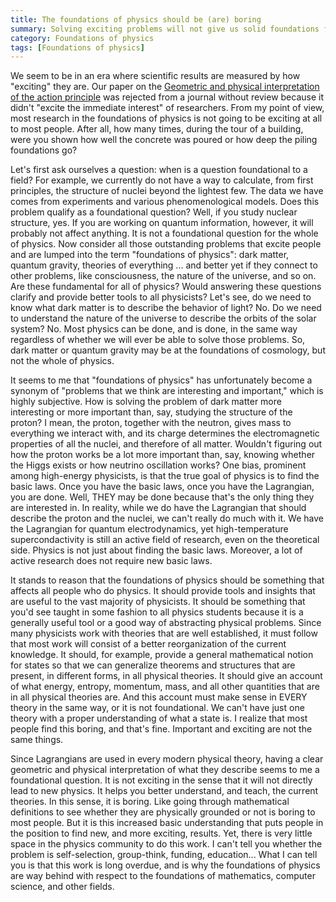 ```yaml
---
title: The foundations of physics should be (are) boring
summary: Solving exciting problems will not give us solid foundations for physics
category: Foundations of physics
tags: [Foundations of physics]
---
```


We seem to be in an era where scientific results are measured by how "exciting" they are. Our paper on the [Geometric and physical interpretation of the action principle](https://arxiv.org/abs/2208.06428) was rejected from a journal without review because it didn't "excite the immediate interest" of researchers. From my point of view, most research in the foundations of physics is not going to be exciting at all to most people. After all, how many times, during the tour of a building, were you shown how well the concrete was poured or how deep the piling foundations go?

Let's first ask ourselves a question: when is a question foundational to a field? For example, we currently do not have a way to calculate, from first principles, the structure of nuclei beyond the lightest few. The data we have comes from experiments and various phenomenological models. Does this problem qualify as a foundational question? Well, if you study nuclear structure, yes. If you are working on quantum information, however, it will probably not affect anything. It is not a foundational question for the whole of physics. Now consider all those outstanding problems that excite people and are lumped into the term "foundations of physics": dark matter, quantum gravity, theories of everything ... and better yet if they connect to other problems, like consciousness, the nature of the universe, and so on. Are these fundamental for all of physics? Would answering these questions clarify and provide better tools to all physicists? Let's see, do we need to know what dark matter is to describe the behavior of light? No. Do we need to understand the nature of the universe to describe the orbits of the solar system? No. Most physics can be done, and is done, in the same way regardless of whether we will ever be able to solve those problems. So, dark matter or quantum gravity may be at the foundations of cosmology, but not the whole of physics.

It seems to me that "foundations of physics" has unfortunately become a synonym of "problems that we think are interesting and important," which is highly subjective. How is solving the problem of dark matter more interesting or more important than, say, studying the structure of the proton? I mean, the proton, together with the neutron, gives mass to everything we interact with, and its charge determines the electromagnetic properties of all the nuclei, and therefore of all matter. Wouldn't figuring out how the proton works be a lot more important than, say, knowing whether the Higgs exists or how neutrino oscillation works? One bias, prominent among high-energy physicists, is that the true goal of physics is to find the basic laws. Once you have the basic laws, once you have the Lagrangian, you are done. Well, THEY may be done because that's the only thing they are interested in. In reality, while we do have the Lagrangian that should describe the proton and the nuclei, we can't really do much with it. We have the Lagrangian for quantum electrodynamics, yet high-temperature supercondactivity is still an active field of research, even on the theoretical side. Physics is not just about finding the basic laws. Moreover, a lot of active research does not require new basic laws.

It stands to reason that the foundations of physics should be something that affects all people who do physics. It should provide tools and insights that are useful to the vast majority of physicists. It should be something that you'd see taught in some fashion to all physics students because it is a generally useful tool or a good way of abstracting physical problems. Since many physicists work with theories that are well established, it must follow that most work will consist of a better reorganization of the current knowledge. It should, for example, provide a general mathematical notion for states so that we can generalize theorems and structures that are present, in different forms, in all physical theories. It should give an account of what energy, entropy, momentum, mass, and all other quantities that are in all physical theories are. And this account must make sense in EVERY theory in the same way, or it is not foundational. We can't have just one theory with a proper understanding of what a state is. I realize that most people find this boring, and that's fine. Important and exciting are not the same things.

Since Lagrangians are used in every modern physical theory, having a clear geometric and physical interpretation of what they describe seems to me a foundational question. It is not exciting in the sense that it will not directly lead to new physics. It helps you better understand, and teach, the current theories. In this sense, it is boring. Like going through mathematical definitions to see whether they are physically grounded or not is boring to most people. But it is this increased basic understanding that puts people in the position to find new, and more exciting, results. Yet, there is very little space in the physics community to do this work. I can't tell you whether the problem is self-selection, group-think, funding, education... What I can tell you is that this work is long overdue, and is why the foundations of physics are way behind with respect to the foundations of mathematics, computer science, and other fields.
